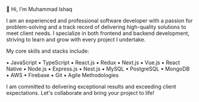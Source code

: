👋 Hi, I'm Muhammad Ishaq

I am an experienced and professional software developer with a passion for problem-solving and a track record of delivering high-quality solutions to meet client needs. I specialize in both frontend and backend development, striving to learn and grow with every project I undertake.

My core skills and stacks include:

▪ JavaScript
▪ TypeScript
▪ React.js
▪ Redux
▪ Next.js
▪ Vue.js
▪ React Native
▪ Node.js
▪ Express.js
▪ Nest.js
▪ MySQL
▪ PostgreSQL
▪ MongoDB
▪ AWS
▪ Firebase
▪ Git
▪ Agile Methodologies

I am committed to delivering exceptional results and exceeding client expectations. Let's collaborate and bring your project to life!
